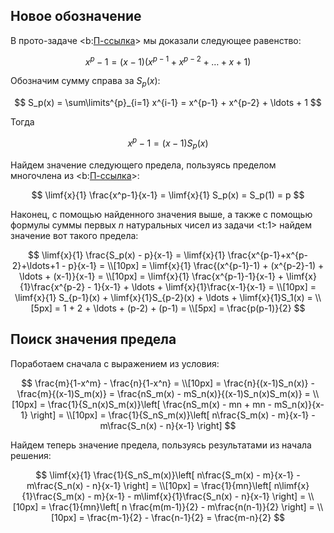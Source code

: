 ## Новое обозначение

В прото-задаче <b:[П-ссылка](advanced/proto/common/power-diff)> мы доказали следующее равенство:

$$ x^p-1 = (x-1)(x^{p-1} + x^{p-2} + \ldots + x + 1) $$

Обозначим сумму справа за $S_p(x)$:

$$ S_p(x) = \sum\limits^{p}_{i=1} x^{i-1} = x^{p-1} + x^{p-2} + \ldots + 1 $$

Тогда

$$ x^p-1 = (x-1)S_p(x) $$

Найдем значение следующего предела, пользуясь пределом многочлена из <b:[П-ссылка](advanced/proto/f-lim/elementary)>:

$$ \limf{x}{1} \frac{x^p-1}{x-1} = \limf{x}{1} S_p(x) = S_p(1) = p $$

Наконец, с помощью найденного значения выше, а также с помощью формулы суммы первых $n$ натуральных чисел из задачи <t:1> найдем значение вот такого предела:

$$ \limf{x}{1} \frac{S_p(x) - p}{x-1} = \limf{x}{1} \frac{x^{p-1}+x^{p-2}+\ldots+1 - p}{x-1} = \\[10px] = \limf{x}{1} \frac{(x^{p-1}-1) + (x^{p-2}-1) + \ldots + (x-1)}{x-1} = \\[10px] = \limf{x}{1} \frac{x^{p-1}-1}{x-1} + \limf{x}{1}\frac{x^{p-2} - 1}{x-1} + \ldots + \limf{x}{1}\frac{x-1}{x-1} = \\[10px] = \limf{x}{1} S_{p-1}(x) + \limf{x}{1}S_{p-2}(x) + \ldots + \limf{x}{1}S_1(x) = \\[5px] = 1 + 2 + \ldots + (p-2) + (p-1) = \\[5px] = \frac{p(p-1)}{2} $$

## Поиск значения предела

Поработаем сначала с выражением из условия:

$$ \frac{m}{1-x^m} - \frac{n}{1-x^n} = \\[10px] = \frac{n}{(x-1)S_n(x)} - \frac{m}{(x-1)S_m(x)} = \frac{nS_m(x) - mS_n(x)}{(x-1)S_n(x)S_m(x)} = \\[10px] = \frac{1}{S_n(x)S_m(x)}\left[ \frac{nS_m(x) - mn + mn - mS_n(x)}{x-1} \right] = \\[10px] = \frac{1}{S_nS_m(x)}\left[ n\frac{S_m(x) - m}{x-1} - m\frac{S_n(x) - n}{x-1} \right] $$

Найдем теперь значение предела, пользуясь результатами из начала решения:

$$ \limf{x}{1} \frac{1}{S_nS_m(x)}\left[ n\frac{S_m(x) - m}{x-1} - m\frac{S_n(x) - n}{x-1} \right] = \\[10px] = \frac{1}{mn}\left[ n\limf{x}{1}\frac{S_m(x) - m}{x-1} - m\limf{x}{1}\frac{S_n(x) - n}{x-1} \right] = \\[10px] = \frac{1}{mn}\left[ n \frac{m(m-1)}{2} - m\frac{n(n-1)}{2} \right] = \\[10px] = \frac{m-1}{2} - \frac{n-1}{2} = \frac{m-n}{2} $$